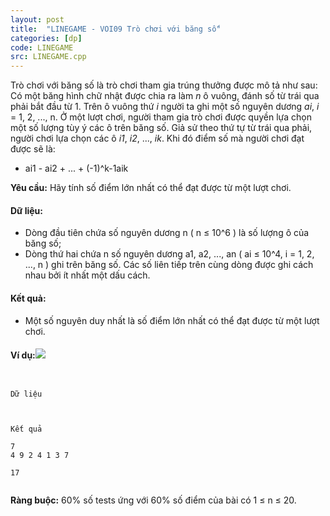 ```yaml
---
layout: post
title:  "LINEGAME - VOI09 Trò chơi với băng số"
categories: [dp]
code: LINEGAME
src: LINEGAME.cpp
---
```




  



Trò chơi với băng số là trò chơi tham gia trúng thưởng được mô tả như sau: Có một băng hình chữ nhật được chia ra làm _n_ ô vuông, đánh số từ trái qua phải bắt đầu từ 1. Trên ô vuông thứ _i_ người ta ghi một số nguyên dương _ai_, _i_ = 1, 2, ..., n. Ở một lượt chơi, người tham gia trò chơi được quyền lựa chọn một số lượng tùy ý các ô trên băng số. Giả sử theo thứ tự từ trái qua phải, người chơi lựa chọn các ô _i1_, _i2_, ..., _ik_. Khi đó điểm số mà người chơi đạt được sẽ là:

*   ai1 - ai2 + ... + (-1)^k-1aik

**Yêu cầu:** Hãy tính số điểm lớn nhất có thể đạt được từ một lượt chơi.

#### Dữ liệu:

*   Dòng đầu tiên chứa số nguyên dương n ( n ≤ 10^6 ) là số lượng ô của băng số;
*   Dòng thứ hai chứa n số nguyên dương a1, a2, ..., an ( ai ≤ 10^4, i = 1, 2, ..., n ) ghi trên băng số. Các số liên tiếp trên cùng dòng được ghi cách nhau bởi ít nhất một dấu cách.

#### Kết quả:

*   Một số nguyên duy nhất là số điểm lớn nhất có thể đạt được từ một lượt chơi.

#### Ví dụ:![](http://vn.spoj.com/content/LINEGAME.jpg)

```


Dữ liệu

 

Kết quả

7  
4 9 2 4 1 3 7

17


```

**Ràng buộc:** 60% số tests ứng với 60% số điểm của bài có 1 ≤ n ≤ 20.

<!--more-->

